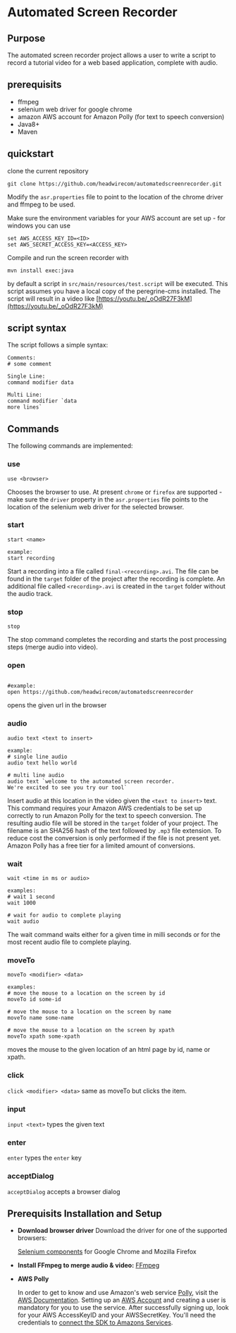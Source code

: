# Automated Screen Recorder
## Purpose
The automated screen recorder project allows a user to write a script to record a tutorial video
for a web based application, complete with audio. 

## prerequisits

- ffmpeg
- selenium web driver for google chrome
- amazon AWS account for Amazon Polly (for text to speech conversion)
- Java8+
- Maven

## quickstart

clone the current repository
```
git clone https://github.com/headwirecom/automatedscreenrecorder.git
```

Modify the `asr.properties` file to point to the location of the chrome driver and ffmpeg to be used. 

Make sure the environment variables for your AWS account are set up - for windows you can use

```
set AWS_ACCESS_KEY_ID=<ID>
set AWS_SECRET_ACCESS_KEY=<ACCESS_KEY>
```

Compile and run the screen recorder with

```
mvn install exec:java
```

by default a script in `src/main/resources/test.script` will be executed. This script assumes you
have a local copy of the peregrine-cms installed. The script will result in a video like 
[https://youtu.be/_oOdR27F3kM](https://youtu.be/_oOdR27F3kM)

## script syntax

The script follows a simple syntax: 

```
Comments: 
# some comment

Single Line:
command modifier data

Multi Line:
command modifier `data
more lines`
```

## Commands

The following commands are implemented: 

### use
```
use <browser>
```
Chooses the browser to use. At present `chrome` or `firefox` are supported - make sure the `driver` 
property in the `asr.properties` file points to the location of the selenium web driver for the 
selected browser. 

### start
```
start <name>

example: 
start recording
```

Start a recording into a file called `final-<recording>.avi`. The file can be found in the `target` 
folder of the project after the recording is complete. An additional file called `<recording>.avi`
is created in the `target` folder without the audio track. 

### stop

```
stop
```

The stop command completes the recording and starts the post processing steps (merge audio into video).

### open

```open <url>

#example:
open https://github.com/headwirecom/automatedscreenrecorder
```

opens the given url in the browser

### audio

```
audio text <text to insert>

example: 
# single line audio
audio text hello world

# multi line audio
audio text `welcome to the automated screen recorder. 
We're excited to see you try our tool`
```
Insert audio at this location in the video given the `<text to insert>` text. This command requires 
your Amazon AWS credentials to be set up correctly to run Amazon Polly for the text to speech 
conversion. The resulting audio file will be stored in the `target` folder of your project. The
filename is an SHA256 hash of the text followed by `.mp3` file extension. To reduce cost the 
conversion is only performed if the file is not present yet. Amazon Polly has a free tier for a
limited amount of conversions. 

### wait
```
wait <time in ms or audio>

examples: 
# wait 1 second
wait 1000

# wait for audio to complete playing
wait audio
```
The wait command waits either for a given time in milli seconds or for the most recent audio file
to complete playing. 

### moveTo

```
moveTo <modifier> <data>

examples: 
# move the mouse to a location on the screen by id
moveTo id some-id

# move the mouse to a location on the screen by name
moveTo name some-name

# move the mouse to a location on the screen by xpath
moveTo xpath some-xpath

```
moves the mouse to the given location of an html page by id, name or xpath.

### click
```click <modifier> <data>```
same as moveTo but clicks the item.

### input
```input <text>```
types the given text

### enter
```enter```
types the `enter` key

### acceptDialog
```acceptDialog```
accepts a browser dialog


## Prerequisits Installation and Setup

- **Download browser driver**
   Download the driver for one of the supported browsers:

   [Selenium components](http://www.seleniumhq.org/download/) for Google Chrome and Mozilla Firefox


- **Install FFmpeg to merge audio & video:** 
   [FFmpeg](https://www.ffmpeg.org/)

- **AWS Polly**

    In order to get to know and use Amazon's web service [Polly](https://aws.amazon.com/polly/), visit the [AWS Documentation](http://docs.aws.amazon.com/polly/latest/dg/what-is.html). Setting up an [AWS Account](http://docs.aws.amazon.com/polly/latest/dg/setting-up.html) and creating a user is mandatory for you to use the service. After successfully signing up, look for your AWS AccessKeyID and your AWSSecretKey. You'll need the credentials to [connect the SDK to Amazons Services](http://docs.aws.amazon.com/sdk-for-java/v1/developer-guide/setup-credentials.html).
